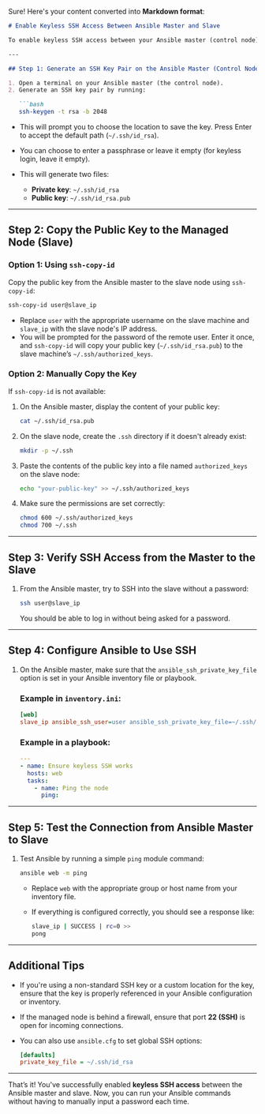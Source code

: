 Sure! Here's your content converted into **Markdown format**:

````markdown
# Enable Keyless SSH Access Between Ansible Master and Slave

To enable keyless SSH access between your Ansible master (control node) and slave (managed node), you need to configure SSH key-based authentication. This allows you to run Ansible commands without needing to input a password each time. Here's how you can do it step by step:

---

## Step 1: Generate an SSH Key Pair on the Ansible Master (Control Node)

1. Open a terminal on your Ansible master (the control node).
2. Generate an SSH key pair by running:

   ```bash
   ssh-keygen -t rsa -b 2048
````

* This will prompt you to choose the location to save the key. Press Enter to accept the default path (`~/.ssh/id_rsa`).
* You can choose to enter a passphrase or leave it empty (for keyless login, leave it empty).
* This will generate two files:

  * **Private key**: `~/.ssh/id_rsa`
  * **Public key**: `~/.ssh/id_rsa.pub`

---

## Step 2: Copy the Public Key to the Managed Node (Slave)

### Option 1: Using `ssh-copy-id`

Copy the public key from the Ansible master to the slave node using `ssh-copy-id`:

```bash
ssh-copy-id user@slave_ip
```

* Replace `user` with the appropriate username on the slave machine and `slave_ip` with the slave node's IP address.
* You will be prompted for the password of the remote user. Enter it once, and `ssh-copy-id` will copy your public key (`~/.ssh/id_rsa.pub`) to the slave machine’s `~/.ssh/authorized_keys`.

### Option 2: Manually Copy the Key

If `ssh-copy-id` is not available:

1. On the Ansible master, display the content of your public key:

   ```bash
   cat ~/.ssh/id_rsa.pub
   ```

2. On the slave node, create the `.ssh` directory if it doesn't already exist:

   ```bash
   mkdir -p ~/.ssh
   ```

3. Paste the contents of the public key into a file named `authorized_keys` on the slave node:

   ```bash
   echo "your-public-key" >> ~/.ssh/authorized_keys
   ```

4. Make sure the permissions are set correctly:

   ```bash
   chmod 600 ~/.ssh/authorized_keys
   chmod 700 ~/.ssh
   ```

---

## Step 3: Verify SSH Access from the Master to the Slave

1. From the Ansible master, try to SSH into the slave without a password:

   ```bash
   ssh user@slave_ip
   ```

   You should be able to log in without being asked for a password.

---

## Step 4: Configure Ansible to Use SSH

1. On the Ansible master, make sure that the `ansible_ssh_private_key_file` option is set in your Ansible inventory file or playbook.

   ### Example in `inventory.ini`:

   ```ini
   [web]
   slave_ip ansible_ssh_user=user ansible_ssh_private_key_file=~/.ssh/id_rsa
   ```

   ### Example in a playbook:

   ```yaml
   ---
   - name: Ensure keyless SSH works
     hosts: web
     tasks:
       - name: Ping the node
         ping:
   ```

---

## Step 5: Test the Connection from Ansible Master to Slave

1. Test Ansible by running a simple `ping` module command:

   ```bash
   ansible web -m ping
   ```

   * Replace `web` with the appropriate group or host name from your inventory file.
   * If everything is configured correctly, you should see a response like:

     ```bash
     slave_ip | SUCCESS | rc=0 >>
     pong
     ```

---

## Additional Tips

* If you're using a non-standard SSH key or a custom location for the key, ensure that the key is properly referenced in your Ansible configuration or inventory.
* If the managed node is behind a firewall, ensure that port **22 (SSH)** is open for incoming connections.
* You can also use `ansible.cfg` to set global SSH options:

  ```ini
  [defaults]
  private_key_file = ~/.ssh/id_rsa
  ```

---

That’s it! You've successfully enabled **keyless SSH access** between the Ansible master and slave. Now, you can run your Ansible commands without having to manually input a password each time.

